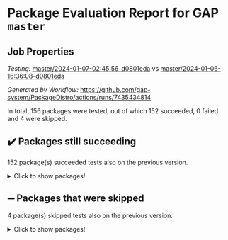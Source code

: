 # Package Evaluation Report for GAP `master`

## Job Properties

*Testing:* [master/2024-01-07-02:45:56-d0801eda](https://github.com/gap-system/PackageDistro/blob/data/reports/master/2024-01-07-02:45:56-d0801eda) vs [master/2024-01-06-16:36:08-d0801eda](https://github.com/gap-system/PackageDistro/blob/data/reports/master/2024-01-06-16:36:08-d0801eda)

*Generated by Workflow:* https://github.com/gap-system/PackageDistro/actions/runs/7435434814

In total, 156 packages were tested, out of which 152 succeeded, 0 failed and 4 were skipped.

## :heavy_check_mark: Packages still succeeding

152 package(s) succeeded tests also on the previous version.
<details><summary>Click to show packages!</summary>

- 4ti2interface 2023.02-04 [(success)](https://github.com/gap-system/PackageDistro/actions/runs/7435434814/job/20230961031)
- ace 5.6.2 [(success)](https://github.com/gap-system/PackageDistro/actions/runs/7435434814/job/20230961134)
- aclib 1.3.2 [(success)](https://github.com/gap-system/PackageDistro/actions/runs/7435434814/job/20230961238)
- agt 0.3.1 [(success)](https://github.com/gap-system/PackageDistro/actions/runs/7435434814/job/20230961323)
- alnuth 3.2.1 [(success)](https://github.com/gap-system/PackageDistro/actions/runs/7435434814/job/20230961418)
- anupq 3.3.0 [(success)](https://github.com/gap-system/PackageDistro/actions/runs/7435434814/job/20230961504)
- atlasrep 2.1.8 [(success)](https://github.com/gap-system/PackageDistro/actions/runs/7435434814/job/20230961624)
- autodoc 2023.06.19 [(success)](https://github.com/gap-system/PackageDistro/actions/runs/7435434814/job/20230961721)
- automata 1.15 [(success)](https://github.com/gap-system/PackageDistro/actions/runs/7435434814/job/20230962632)
- automgrp 1.3.2 [(success)](https://github.com/gap-system/PackageDistro/actions/runs/7435434814/job/20230962790)
- autpgrp 1.11 [(success)](https://github.com/gap-system/PackageDistro/actions/runs/7435434814/job/20230962874)
- cap 2024.01-01 [(success)](https://github.com/gap-system/PackageDistro/actions/runs/7435434814/job/20230963311)
- caratinterface 2.3.6 [(success)](https://github.com/gap-system/PackageDistro/actions/runs/7435434814/job/20230963635)
- cddinterface 2022.11.01 [(success)](https://github.com/gap-system/PackageDistro/actions/runs/7435434814/job/20230963701)
- circle 1.6.6 [(success)](https://github.com/gap-system/PackageDistro/actions/runs/7435434814/job/20230963767)
- classicpres 1.22 [(success)](https://github.com/gap-system/PackageDistro/actions/runs/7435434814/job/20230963840)
- cohomolo 1.6.11 [(success)](https://github.com/gap-system/PackageDistro/actions/runs/7435434814/job/20230963924)
- congruence 1.2.5 [(success)](https://github.com/gap-system/PackageDistro/actions/runs/7435434814/job/20230963990)
- corelg 1.56 [(success)](https://github.com/gap-system/PackageDistro/actions/runs/7435434814/job/20230964066)
- crime 1.6 [(success)](https://github.com/gap-system/PackageDistro/actions/runs/7435434814/job/20230964139)
- crisp 1.4.6 [(success)](https://github.com/gap-system/PackageDistro/actions/runs/7435434814/job/20230964207)
- crypting 0.10.4 [(success)](https://github.com/gap-system/PackageDistro/actions/runs/7435434814/job/20230964278)
- cryst 4.1.27 [(success)](https://github.com/gap-system/PackageDistro/actions/runs/7435434814/job/20230964394)
- crystcat 1.1.10 [(success)](https://github.com/gap-system/PackageDistro/actions/runs/7435434814/job/20230964479)
- ctbllib 1.3.7 [(success)](https://github.com/gap-system/PackageDistro/actions/runs/7435434814/job/20230964576)
- cubefree 1.19 [(success)](https://github.com/gap-system/PackageDistro/actions/runs/7435434814/job/20230964662)
- curlinterface 2.3.2 [(success)](https://github.com/gap-system/PackageDistro/actions/runs/7435434814/job/20230964758)
- cvec 2.8.1 [(success)](https://github.com/gap-system/PackageDistro/actions/runs/7435434814/job/20230964823)
- datastructures 0.3.0 [(success)](https://github.com/gap-system/PackageDistro/actions/runs/7435434814/job/20230964905)
- deepthought 1.0.6 [(success)](https://github.com/gap-system/PackageDistro/actions/runs/7435434814/job/20230964981)
- design 1.8 [(success)](https://github.com/gap-system/PackageDistro/actions/runs/7435434814/job/20230965060)
- difsets 2.3.1 [(success)](https://github.com/gap-system/PackageDistro/actions/runs/7435434814/job/20230965139)
- digraphs 1.6.3 [(success)](https://github.com/gap-system/PackageDistro/actions/runs/7435434814/job/20230965230)
- edim 1.3.7 [(success)](https://github.com/gap-system/PackageDistro/actions/runs/7435434814/job/20230965309)
- example 4.3.4 [(success)](https://github.com/gap-system/PackageDistro/actions/runs/7435434814/job/20230965381)
- examplesforhomalg 2023.10-01 [(success)](https://github.com/gap-system/PackageDistro/actions/runs/7435434814/job/20230965460)
- factint 1.6.3 [(success)](https://github.com/gap-system/PackageDistro/actions/runs/7435434814/job/20230965547)
- ferret 1.0.9 [(success)](https://github.com/gap-system/PackageDistro/actions/runs/7435434814/job/20230965629)
- fga 1.5.0 [(success)](https://github.com/gap-system/PackageDistro/actions/runs/7435434814/job/20230965710)
- fining 1.5.6 [(success)](https://github.com/gap-system/PackageDistro/actions/runs/7435434814/job/20230965781)
- float 1.0.3 [(success)](https://github.com/gap-system/PackageDistro/actions/runs/7435434814/job/20230965862)
- format 1.4.3 [(success)](https://github.com/gap-system/PackageDistro/actions/runs/7435434814/job/20230965945)
- forms 1.2.9 [(success)](https://github.com/gap-system/PackageDistro/actions/runs/7435434814/job/20230966011)
- fplsa 1.2.6 [(success)](https://github.com/gap-system/PackageDistro/actions/runs/7435434814/job/20230966091)
- fr 2.4.12 [(success)](https://github.com/gap-system/PackageDistro/actions/runs/7435434814/job/20230966170)
- francy 2.0.3 [(success)](https://github.com/gap-system/PackageDistro/actions/runs/7435434814/job/20230966236)
- fwtree 1.3 [(success)](https://github.com/gap-system/PackageDistro/actions/runs/7435434814/job/20230966326)
- gapdoc 1.6.6 [(success)](https://github.com/gap-system/PackageDistro/actions/runs/7435434814/job/20230966421)
- gauss 2023.02-04 [(success)](https://github.com/gap-system/PackageDistro/actions/runs/7435434814/job/20230966492)
- gaussforhomalg 2023.11-01 [(success)](https://github.com/gap-system/PackageDistro/actions/runs/7435434814/job/20230966565)
- gbnp 1.0.5 [(success)](https://github.com/gap-system/PackageDistro/actions/runs/7435434814/job/20230966638)
- generalizedmorphismsforcap 2023.08-02 [(success)](https://github.com/gap-system/PackageDistro/actions/runs/7435434814/job/20230966702)
- genss 1.6.8 [(success)](https://github.com/gap-system/PackageDistro/actions/runs/7435434814/job/20230966773)
- gradedmodules 2023.09-01 [(success)](https://github.com/gap-system/PackageDistro/actions/runs/7435434814/job/20230966848)
- gradedringforhomalg 2023.08-01 [(success)](https://github.com/gap-system/PackageDistro/actions/runs/7435434814/job/20230966917)
- grape 4.9.0 [(success)](https://github.com/gap-system/PackageDistro/actions/runs/7435434814/job/20230967001)
- groupoids 1.73 [(success)](https://github.com/gap-system/PackageDistro/actions/runs/7435434814/job/20230967068)
- grpconst 2.6.4 [(success)](https://github.com/gap-system/PackageDistro/actions/runs/7435434814/job/20230967160)
- guarana 0.96.3 [(success)](https://github.com/gap-system/PackageDistro/actions/runs/7435434814/job/20230967237)
- guava 3.18 [(success)](https://github.com/gap-system/PackageDistro/actions/runs/7435434814/job/20230967317)
- hap 1.61 [(success)](https://github.com/gap-system/PackageDistro/actions/runs/7435434814/job/20230967393)
- hapcryst 0.1.15 [(success)](https://github.com/gap-system/PackageDistro/actions/runs/7435434814/job/20230967472)
- hecke 1.5.3 [(success)](https://github.com/gap-system/PackageDistro/actions/runs/7435434814/job/20230967550)
- help 3.5 [(success)](https://github.com/gap-system/PackageDistro/actions/runs/7435434814/job/20230967656)
- homalg 2023.10-01 [(success)](https://github.com/gap-system/PackageDistro/actions/runs/7435434814/job/20230967756)
- homalgtocas 2023.11-01 [(success)](https://github.com/gap-system/PackageDistro/actions/runs/7435434814/job/20230967849)
- idrel 2.45 [(success)](https://github.com/gap-system/PackageDistro/actions/runs/7435434814/job/20230967965)
- images 1.3.1 [(success)](https://github.com/gap-system/PackageDistro/actions/runs/7435434814/job/20230968082)
- intpic 0.3.0 [(success)](https://github.com/gap-system/PackageDistro/actions/runs/7435434814/job/20230968208)
- io 4.8.2 [(success)](https://github.com/gap-system/PackageDistro/actions/runs/7435434814/job/20230968320)
- io_forhomalg 2023.02-04 [(success)](https://github.com/gap-system/PackageDistro/actions/runs/7435434814/job/20230969710)
- irredsol 1.4.4 [(success)](https://github.com/gap-system/PackageDistro/actions/runs/7435434814/job/20230969866)
- json 2.1.1 [(success)](https://github.com/gap-system/PackageDistro/actions/runs/7435434814/job/20230969956)
- jupyterkernel 1.5.0 [(success)](https://github.com/gap-system/PackageDistro/actions/runs/7435434814/job/20230970047)
- jupyterviz 1.5.6 [(success)](https://github.com/gap-system/PackageDistro/actions/runs/7435434814/job/20230970147)
- kan 1.36 [(success)](https://github.com/gap-system/PackageDistro/actions/runs/7435434814/job/20230970233)
- kbmag 1.5.11 [(success)](https://github.com/gap-system/PackageDistro/actions/runs/7435434814/job/20230970321)
- laguna 3.9.6 [(success)](https://github.com/gap-system/PackageDistro/actions/runs/7435434814/job/20230970377)
- liealgdb 2.2.1 [(success)](https://github.com/gap-system/PackageDistro/actions/runs/7435434814/job/20230970457)
- liepring 2.8 [(success)](https://github.com/gap-system/PackageDistro/actions/runs/7435434814/job/20230970538)
- liering 2.4.2 [(success)](https://github.com/gap-system/PackageDistro/actions/runs/7435434814/job/20230970603)
- linearalgebraforcap 2023.12-05 [(success)](https://github.com/gap-system/PackageDistro/actions/runs/7435434814/job/20230970686)
- localizeringforhomalg 2023.10-01 [(success)](https://github.com/gap-system/PackageDistro/actions/runs/7435434814/job/20230970743)
- loops 3.4.3 [(success)](https://github.com/gap-system/PackageDistro/actions/runs/7435434814/job/20230970795)
- lpres 1.0.3 [(success)](https://github.com/gap-system/PackageDistro/actions/runs/7435434814/job/20230970851)
- majoranaalgebras 1.5.1 [(success)](https://github.com/gap-system/PackageDistro/actions/runs/7435434814/job/20230970911)
- mapclass 1.4.6 [(success)](https://github.com/gap-system/PackageDistro/actions/runs/7435434814/job/20230970955)
- matgrp 0.70 [(success)](https://github.com/gap-system/PackageDistro/actions/runs/7435434814/job/20230971032)
- matricesforhomalg 2023.11-02 [(success)](https://github.com/gap-system/PackageDistro/actions/runs/7435434814/job/20230971096)
- modisom 2.5.4 [(success)](https://github.com/gap-system/PackageDistro/actions/runs/7435434814/job/20230971169)
- modulepresentationsforcap 2023.10-01 [(success)](https://github.com/gap-system/PackageDistro/actions/runs/7435434814/job/20230971250)
- modules 2023.10-01 [(success)](https://github.com/gap-system/PackageDistro/actions/runs/7435434814/job/20230971319)
- monoidalcategories 2023.12-01 [(success)](https://github.com/gap-system/PackageDistro/actions/runs/7435434814/job/20230971365)
- nconvex 2022.09-01 [(success)](https://github.com/gap-system/PackageDistro/actions/runs/7435434814/job/20230971435)
- nilmat 1.4.2 [(success)](https://github.com/gap-system/PackageDistro/actions/runs/7435434814/job/20230971507)
- nock 1.5 [(success)](https://github.com/gap-system/PackageDistro/actions/runs/7435434814/job/20230971572)
- normalizinterface 1.3.6 [(success)](https://github.com/gap-system/PackageDistro/actions/runs/7435434814/job/20230971645)
- nq 2.5.10 [(success)](https://github.com/gap-system/PackageDistro/actions/runs/7435434814/job/20230971725)
- numericalsgps 1.3.1 [(success)](https://github.com/gap-system/PackageDistro/actions/runs/7435434814/job/20230971786)
- openmath 11.5.3 [(success)](https://github.com/gap-system/PackageDistro/actions/runs/7435434814/job/20230971863)
- orb 4.9.0 [(success)](https://github.com/gap-system/PackageDistro/actions/runs/7435434814/job/20230971940)
- packagemanager 1.4.2 [(success)](https://github.com/gap-system/PackageDistro/actions/runs/7435434814/job/20230972013)
- patternclass 2.4.3 [(success)](https://github.com/gap-system/PackageDistro/actions/runs/7435434814/job/20230972076)
- permut 2.0.4 [(success)](https://github.com/gap-system/PackageDistro/actions/runs/7435434814/job/20230972160)
- polenta 1.3.10 [(success)](https://github.com/gap-system/PackageDistro/actions/runs/7435434814/job/20230972220)
- polymaking 0.8.7 [(success)](https://github.com/gap-system/PackageDistro/actions/runs/7435434814/job/20230972304)
- primgrp 3.4.4 [(success)](https://github.com/gap-system/PackageDistro/actions/runs/7435434814/job/20230972395)
- profiling 2.5.4 [(success)](https://github.com/gap-system/PackageDistro/actions/runs/7435434814/job/20230972452)
- qpa 1.35 [(success)](https://github.com/gap-system/PackageDistro/actions/runs/7435434814/job/20230972529)
- quagroup 1.8.3 [(success)](https://github.com/gap-system/PackageDistro/actions/runs/7435434814/job/20230972598)
- radiroot 2.9 [(success)](https://github.com/gap-system/PackageDistro/actions/runs/7435434814/job/20230972670)
- rcwa 4.7.1 [(success)](https://github.com/gap-system/PackageDistro/actions/runs/7435434814/job/20230972744)
- rds 1.8 [(success)](https://github.com/gap-system/PackageDistro/actions/runs/7435434814/job/20230972807)
- recog 1.4.2 [(success)](https://github.com/gap-system/PackageDistro/actions/runs/7435434814/job/20230972880)
- repndecomp 1.3.0 [(success)](https://github.com/gap-system/PackageDistro/actions/runs/7435434814/job/20230972954)
- repsn 3.1.1 [(success)](https://github.com/gap-system/PackageDistro/actions/runs/7435434814/job/20230973024)
- resclasses 4.7.3 [(success)](https://github.com/gap-system/PackageDistro/actions/runs/7435434814/job/20230973093)
- ringsforhomalg 2023.11-02 [(success)](https://github.com/gap-system/PackageDistro/actions/runs/7435434814/job/20230973153)
- sco 2023.08-01 [(success)](https://github.com/gap-system/PackageDistro/actions/runs/7435434814/job/20230973229)
- scscp 2.4.1 [(success)](https://github.com/gap-system/PackageDistro/actions/runs/7435434814/job/20230973310)
- semigroups 5.3.2 [(success)](https://github.com/gap-system/PackageDistro/actions/runs/7435434814/job/20230973522)
- sglppow 2.3 [(success)](https://github.com/gap-system/PackageDistro/actions/runs/7435434814/job/20230973592)
- sgpviz 0.999.5 [(success)](https://github.com/gap-system/PackageDistro/actions/runs/7435434814/job/20230973659)
- simpcomp 2.1.14 [(success)](https://github.com/gap-system/PackageDistro/actions/runs/7435434814/job/20230973737)
- singular 2023.02.09 [(success)](https://github.com/gap-system/PackageDistro/actions/runs/7435434814/job/20230973805)
- sl2reps 1.1 [(success)](https://github.com/gap-system/PackageDistro/actions/runs/7435434814/job/20230973871)
- sla 1.5.3 [(success)](https://github.com/gap-system/PackageDistro/actions/runs/7435434814/job/20230973954)
- smallgrp 1.5.3 [(success)](https://github.com/gap-system/PackageDistro/actions/runs/7435434814/job/20230974014)
- smallsemi 0.6.13 [(success)](https://github.com/gap-system/PackageDistro/actions/runs/7435434814/job/20230974073)
- sonata 2.9.6 [(success)](https://github.com/gap-system/PackageDistro/actions/runs/7435434814/job/20230974143)
- sophus 1.27 [(success)](https://github.com/gap-system/PackageDistro/actions/runs/7435434814/job/20230974207)
- sotgrps 1.2 [(success)](https://github.com/gap-system/PackageDistro/actions/runs/7435434814/job/20230974269)
- spinsym 1.5.2 [(success)](https://github.com/gap-system/PackageDistro/actions/runs/7435434814/job/20230974334)
- standardff 1.0 [(success)](https://github.com/gap-system/PackageDistro/actions/runs/7435434814/job/20230974395)
- symbcompcc 1.3.2 [(success)](https://github.com/gap-system/PackageDistro/actions/runs/7435434814/job/20230974477)
- thelma 1.3 [(success)](https://github.com/gap-system/PackageDistro/actions/runs/7435434814/job/20230974547)
- tomlib 1.2.9 [(success)](https://github.com/gap-system/PackageDistro/actions/runs/7435434814/job/20230974612)
- toolsforhomalg 2023.11-01 [(success)](https://github.com/gap-system/PackageDistro/actions/runs/7435434814/job/20230974698)
- toric 1.9.5 [(success)](https://github.com/gap-system/PackageDistro/actions/runs/7435434814/job/20230974775)
- toricvarieties 2022.07.13 [(success)](https://github.com/gap-system/PackageDistro/actions/runs/7435434814/job/20230974851)
- transgrp 3.6.5 [(success)](https://github.com/gap-system/PackageDistro/actions/runs/7435434814/job/20230974954)
- ugaly 4.1.3 [(success)](https://github.com/gap-system/PackageDistro/actions/runs/7435434814/job/20230975061)
- unipot 1.5 [(success)](https://github.com/gap-system/PackageDistro/actions/runs/7435434814/job/20230975147)
- unitlib 4.2.0 [(success)](https://github.com/gap-system/PackageDistro/actions/runs/7435434814/job/20230975245)
- utils 0.84 [(success)](https://github.com/gap-system/PackageDistro/actions/runs/7435434814/job/20230975341)
- uuid 0.7 [(success)](https://github.com/gap-system/PackageDistro/actions/runs/7435434814/job/20230975431)
- walrus 0.9991 [(success)](https://github.com/gap-system/PackageDistro/actions/runs/7435434814/job/20230975527)
- wedderga 4.10.4 [(success)](https://github.com/gap-system/PackageDistro/actions/runs/7435434814/job/20230975625)
- xmod 2.91 [(success)](https://github.com/gap-system/PackageDistro/actions/runs/7435434814/job/20230975728)
- xmodalg 1.23 [(success)](https://github.com/gap-system/PackageDistro/actions/runs/7435434814/job/20230975832)
- yangbaxter 0.10.3 [(success)](https://github.com/gap-system/PackageDistro/actions/runs/7435434814/job/20230975928)
- zeromqinterface 0.14 [(success)](https://github.com/gap-system/PackageDistro/actions/runs/7435434814/job/20230976048)
</details>

## :heavy_minus_sign: Packages that were skipped

4 package(s) skipped tests also on the previous version.
<details><summary>Click to show packages!</summary>

- browse 1.8.21 [(skipped)](https://github.com/gap-system/PackageDistro/actions/runs/7435434814/job/20230752753)
- itc 1.5.1 [(skipped)](https://github.com/gap-system/PackageDistro/actions/runs/7435434814/job/20230752753)
- polycyclic 2.16 [(skipped)](https://github.com/gap-system/PackageDistro/actions/runs/7435434814/job/20230752753)
- xgap 4.31 [(skipped)](https://github.com/gap-system/PackageDistro/actions/runs/7435434814/job/20230752753)
</details>

